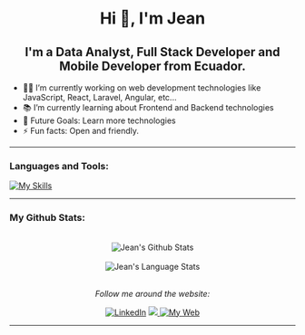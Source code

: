 <h1 align="center">Hi 👋, I'm Jean</h1>
<h2 align="center">I'm a Data Analyst, Full Stack Developer and Mobile Developer from Ecuador.</h2>


- 👨‍💻 I’m currently working on web development technologies like JavaScript, React, Laravel, Angular, etc...
- 📚 I’m currently learning about Frontend and Backend technologies
- 🎯 Future Goals: Learn more technologies
- ⚡ Fun facts: Open and friendly.

---

<h3 align="left">Languages and Tools:</h3>
 
[![My Skills](https://skillicons.dev/icons?i=js,html,css,nodejs,react,angular,mysql,laravel,py,java,c,cpp,cs,visualstudio,vscode,wordpress,netlify,heroku,firebase,androidstudio,bash,arduino)](https://skillicons.dev)

---

<h3 align="left">My Github Stats:</h3>

<div align="center">
 
</br>
<img align="center" src="https://github-readme-stats.vercel.app/api?username=Jeant10&include_all_commits=true&count_private=true&show_icons=true&line_height=20&title_color=D93A7C&icon_color=F7D747&text_color=A9FEF7&bg_color=0,000000,141321" alt="Jean's Github Stats">
</br>
</br>

<img align="center" src="https://github-readme-stats.vercel.app/api/top-langs/?username=Jeant10&theme=tokyonight&langs_count=6&layout=compact" alt="Jean's Language Stats">

</br>
</br>

<i>Follow me around the website:</i><br>

<a href="https://www.linkedin.com/in/Jeant10/" target="_blank"><img src="https://img.shields.io/badge/LinkedIn-%230077B5.svg?&style=flat-square&logo=linkedin&logoColor=white" alt="LinkedIn"></a>
<a href="https://twitter.com/Jeant102" ><img src="https://img.shields.io/twitter/follow/Jeant102.svg?style=social" /> </a>
<a href="https://jeantituana.netlify.app/" target="_blank"><img src="https://img.shields.io/static/v1?label=Web&message=jeantituana.netlify.app&color=f27232" alt="My Web"></a>

</div>

---
